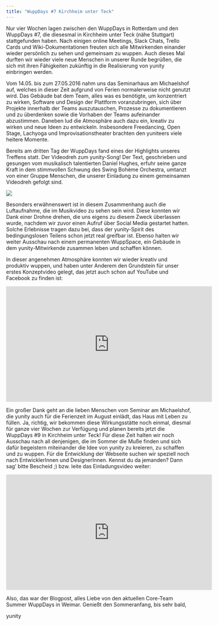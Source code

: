 ```yaml
---
title: "WuppDays #7 Kirchheim unter Teck"
---
```


Nur vier Wochen lagen zwischen den WuppDays in Rotterdam und den WuppDays #7, die diesesmal in Kirchheim unter Teck (nähe Stuttgart) stattgefunden haben. Nach einigen online Meetings, Slack Chats, Trello Cards und Wiki-Dokumentationen freuten sich alle Mitwirkenden einander wieder persönlich zu sehen und gemeinsam zu wuppen. Auch dieses Mal durften wir wieder viele neue Menschen in unserer Runde begrüßen, die sich mit ihren Fähigkeiten zukünftig in die Realisierung von yunity einbringen werden.

Vom 14.05. bis zum 27.05.2016 nahm uns das Seminarhaus am Michaelshof auf, welches in dieser Zeit aufgrund von Ferien normalerweise nicht genutzt wird. Das Gebäude bat dem Team, alles was es benötigte, um konzentriert zu wirken, Software und Design der Plattform voranzubringen, sich über Projekte innerhalb der Teams auszutauschen, Prozesse zu dokumentieren und zu überdenken sowie die Vorhaben der Teams aufeinander abzustimmen. Daneben lud die Atmosphäre auch dazu ein, kreativ zu wirken und neue Ideen zu entwickeln. Insbesondere Freedancing, Open Stage, Lachyoga und Improvisationstheater brachten den yuniteers viele heitere Momente.
 
Bereits am dritten Tag der WuppDays fand eines der Highlights unseres Treffens statt. Der Videodreh zum yunity-Song! Der Text, geschrieben und gesungen vom musikalisch talentierten Daniel Hughes, erfuhr seine ganze Kraft in dem stimmvollen Schwung des Swing Bohème Orchestra, umtanzt von einer Gruppe Menschen, die unserer Einladung zu einem gemeinsamen Videodreh gefolgt sind.

![](/storage/app/media/blog/KH1yunity%20song%20video%20shoot%202.jpg)
 
Besonders erwähnenswert ist in diesem Zusammenhang auch die Luftaufnahme, die im Musikvideo zu sehen sein wird. Diese konnten wir Dank einer Drohne drehen, die uns eigens zu diesem Zweck überlassen wurde, nachdem wir zuvor einen Aufruf über Social Media gestartet hatten. Solche Erlebnisse tragen dazu bei, dass der yunity-Spirit des bedingungslosen Teilens schon jetzt real greifbar ist. Ebenso halten wir weiter Ausschau nach einem permanenten WuppSpace, ein Gebäude in dem yunity-Mitwirkende zusammen leben und schaffen können.

In dieser angenehmen Atmosphäre konnten wir wieder kreativ und produktiv wuppen, und haben unter Anderem den Grundstein für unser erstes Konzeptvideo gelegt, das jetzt auch schon auf YouTube und Facebook zu finden ist:

<iframe width="560" height="315" src="https://www.youtube-nocookie.com/embed/BPwyHEsIAMc" frameborder="0" allowfullscreen></iframe>

Ein großer Dank geht an die lieben Menschen vom Seminar am Michaelshof, die yunity auch für die Ferienzeit im August einlädt, das Haus mit Leben zu füllen. Ja, richtig, wir bekommen diese Wirkungsstätte noch einmal, diesmal für ganze vier Wochen zur Verfügung und planen bereits jetzt die WuppDays #9 in Kirchheim unter Teck! Für diese Zeit halten wir noch Ausschau nach all denjenigen, die im Sommer die Muße finden und sich dafür begeistern miteinander die Idee von yunity zu kreieren, zu schaffen und zu wuppen. Für die Entwicklung der Webseite suchen wir speziell noch nach EntwicklerInnen und DesignerInnen. Kennst du da jemanden? Dann sag’ bitte Bescheid ;) bzw. leite das Einladungsvideo weiter:


<iframe width="560" height="315" src="https://www.youtube-nocookie.com/embed/5vuabNsX05o" frameborder="0" allowfullscreen></iframe>
 

Also, das war der Blogpost, alles Liebe von den aktuellen Core-Team Summer WuppDays in Weimar. Genießt den Sommeranfang, bis sehr bald,
 
yunity